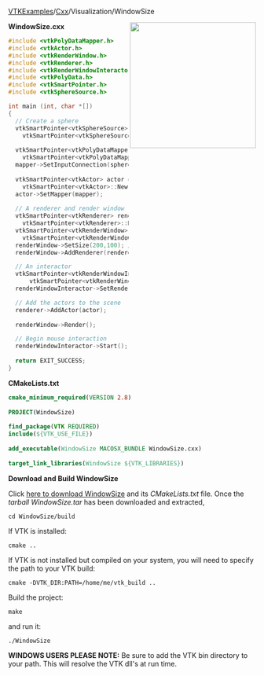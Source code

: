 [VTKExamples](/home/)/[Cxx](/Cxx)/Visualization/WindowSize

<img align="right" src="https://github.com/lorensen/VTKExamples/blob/gh-pages/Testing/Baseline/Visualization/TestWindowSize.png?raw=true" width="256" />

**WindowSize.cxx**
```c++
#include <vtkPolyDataMapper.h>
#include <vtkActor.h>
#include <vtkRenderWindow.h>
#include <vtkRenderer.h>
#include <vtkRenderWindowInteractor.h>
#include <vtkPolyData.h>
#include <vtkSmartPointer.h>
#include <vtkSphereSource.h>

int main (int, char *[])
{
  // Create a sphere
  vtkSmartPointer<vtkSphereSource> sphereSource = 
    vtkSmartPointer<vtkSphereSource>::New();
    
  vtkSmartPointer<vtkPolyDataMapper> mapper = 
    vtkSmartPointer<vtkPolyDataMapper>::New();
  mapper->SetInputConnection(sphereSource->GetOutputPort());
  
  vtkSmartPointer<vtkActor> actor = 
    vtkSmartPointer<vtkActor>::New();
  actor->SetMapper(mapper);
  
  // A renderer and render window
  vtkSmartPointer<vtkRenderer> renderer = 
    vtkSmartPointer<vtkRenderer>::New();
  vtkSmartPointer<vtkRenderWindow> renderWindow = 
    vtkSmartPointer<vtkRenderWindow>::New();
  renderWindow->SetSize(200,100); //(width, height)
  renderWindow->AddRenderer(renderer);

  // An interactor
  vtkSmartPointer<vtkRenderWindowInteractor> renderWindowInteractor = 
      vtkSmartPointer<vtkRenderWindowInteractor>::New();
  renderWindowInteractor->SetRenderWindow(renderWindow);

  // Add the actors to the scene
  renderer->AddActor(actor);
  
  renderWindow->Render();

  // Begin mouse interaction
  renderWindowInteractor->Start();
  
  return EXIT_SUCCESS;
}
```
**CMakeLists.txt**
```cmake
cmake_minimum_required(VERSION 2.8)
 
PROJECT(WindowSize)
 
find_package(VTK REQUIRED)
include(${VTK_USE_FILE})
 
add_executable(WindowSize MACOSX_BUNDLE WindowSize.cxx)
 
target_link_libraries(WindowSize ${VTK_LIBRARIES})
```

**Download and Build WindowSize**

Click [here to download WindowSize](https://github.com/lorensen/VTKWikiExamplesTarballs/raw/master/WindowSize.tar) and its *CMakeLists.txt* file.
Once the *tarball WindowSize.tar* has been downloaded and extracted,
```
cd WindowSize/build 
```
If VTK is installed:
```
cmake ..
```
If VTK is not installed but compiled on your system, you will need to specify the path to your VTK build:
```
cmake -DVTK_DIR:PATH=/home/me/vtk_build ..
```
Build the project:
```
make
```
and run it:
```
./WindowSize
```
**WINDOWS USERS PLEASE NOTE:** Be sure to add the VTK bin directory to your path. This will resolve the VTK dll's at run time.

